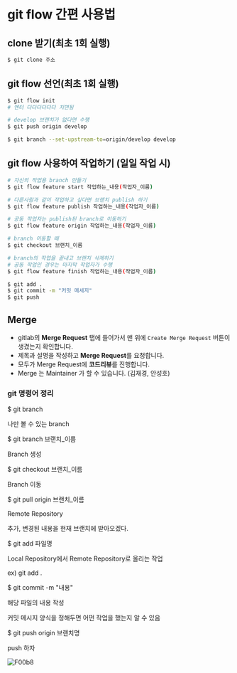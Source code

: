# git flow 간편 사용법





## clone 받기(최초 1회 실행)

```bash
$ git clone 주소
```





## git flow 선언(최초 1회 실행)

```bash
$ git flow init
# 엔터 다다다다다다 치면됨

# develop 브랜치가 없다면 수행
$ git push origin develop

$ git branch --set-upstream-to=origin/develop develop
```





## git flow 사용하여 작업하기 (일일 작업 시)

```bash
# 자신의 작업용 branch 만들기
$ git flow feature start 작업하는_내용(작업자_이름)

# 다른사람과 같이 작업하고 싶다면 브랜치 publish 하기
$ git flow feature publish 작업하는_내용(작업자_이름)

# 공동 작업자는 publish된 branch로 이동하기
$ git flow feature origin 작업하는_내용(작업자_이름)

# branch 이동할 때
$ git checkout 브랜치_이름

# branch의 작업을 끝내고 브랜치 삭제하기
# 공동 작업인 경우는 마지막 작업자가 수행
$ git flow feature finish 작업하는_내용(작업자_이름)

$ git add .
$ git commit -m "커밋 메세지"
$ git push
```



## Merge

- gitlab의 **Merge Request** 탭에 들어가서 맨 위에 `Create Merge Request` 버튼이 생겼는지 확인합니다.
- 제목과 설명을 작성하고 **Merge Request**를 요청합니다.
- 모두가 Merge Request에 **코드리뷰**를 진행합니다. 
- Merge 는 Maintainer 가 할 수 있습니다. (김재경, 안성호)





### git 명령어 정리

$ git branch

나만 볼 수 있는 branch



$ git branch 브랜치_이름

Branch 생성



$ git checkout 브랜치_이름

Branch 이동



$ git pull origin 브랜치_이름

Remote Repository

추가, 변경된 내용을 현재 브랜치에 받아오겠다.



$  git add 파일명

Local Repository에서 Remote Repository로 올리는 작업

ex) git add .



$ git commit -m "내용"

해당 파일의 내용 작성

커밋 메시지 양식을 정해두면 어떤 작업을 했는지 알 수 있음



$ git push origin 브랜치명

push 하자



![F00b8](F00b8.png)